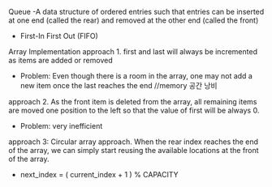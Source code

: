 Queue
-A data structure of ordered entries such that entries can be inserted at one end (called the rear) and removed at the other end (called the front)
- First-In First Out (FIFO)

Array Implementation
approach 1. 
first and last will always be incremented as items are added or removed
- Problem: Even though there is a room in the array, one may not add a new item once the last reaches the end //memory 공간 낭비

approach 2. 
As the front item is deleted from the array, all remaining items are moved one position to the left so that the value of first will be always 0.
- Problem: very inefficient

approach 3: Circular array approach. 
When the rear index reaches the end of the array, we can simply start reusing the available locations at the front of the array.
- next_index = ( current_index + 1 ) % CAPACITY